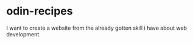 # odin-recipes
I want to create a website from the already gotten skill i have about web development.